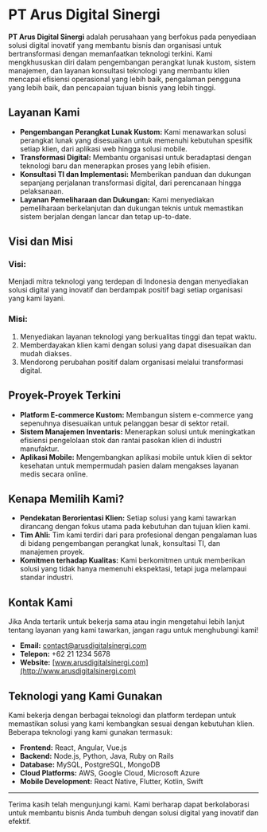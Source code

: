 # PT Arus Digital Sinergi

**PT Arus Digital Sinergi** adalah perusahaan yang berfokus pada penyediaan solusi digital inovatif yang membantu bisnis dan organisasi untuk bertransformasi dengan memanfaatkan teknologi terkini. Kami mengkhususkan diri dalam pengembangan perangkat lunak kustom, sistem manajemen, dan layanan konsultasi teknologi yang membantu klien mencapai efisiensi operasional yang lebih baik, pengalaman pengguna yang lebih baik, dan pencapaian tujuan bisnis yang lebih tinggi.

## Layanan Kami

- **Pengembangan Perangkat Lunak Kustom:** Kami menawarkan solusi perangkat lunak yang disesuaikan untuk memenuhi kebutuhan spesifik setiap klien, dari aplikasi web hingga solusi mobile.
- **Transformasi Digital:** Membantu organisasi untuk beradaptasi dengan teknologi baru dan menerapkan proses yang lebih efisien.
- **Konsultasi TI dan Implementasi:** Memberikan panduan dan dukungan sepanjang perjalanan transformasi digital, dari perencanaan hingga pelaksanaan.
- **Layanan Pemeliharaan dan Dukungan:** Kami menyediakan pemeliharaan berkelanjutan dan dukungan teknis untuk memastikan sistem berjalan dengan lancar dan tetap up-to-date.

## Visi dan Misi

### Visi:
Menjadi mitra teknologi yang terdepan di Indonesia dengan menyediakan solusi digital yang inovatif dan berdampak positif bagi setiap organisasi yang kami layani.

### Misi:
1. Menyediakan layanan teknologi yang berkualitas tinggi dan tepat waktu.
2. Memberdayakan klien kami dengan solusi yang dapat disesuaikan dan mudah diakses.
3. Mendorong perubahan positif dalam organisasi melalui transformasi digital.

## Proyek-Proyek Terkini

- **Platform E-commerce Kustom:** Membangun sistem e-commerce yang sepenuhnya disesuaikan untuk pelanggan besar di sektor retail.
- **Sistem Manajemen Inventaris:** Menerapkan solusi untuk meningkatkan efisiensi pengelolaan stok dan rantai pasokan klien di industri manufaktur.
- **Aplikasi Mobile:** Mengembangkan aplikasi mobile untuk klien di sektor kesehatan untuk mempermudah pasien dalam mengakses layanan medis secara online.

## Kenapa Memilih Kami?

- **Pendekatan Berorientasi Klien:** Setiap solusi yang kami tawarkan dirancang dengan fokus utama pada kebutuhan dan tujuan klien kami.
- **Tim Ahli:** Tim kami terdiri dari para profesional dengan pengalaman luas di bidang pengembangan perangkat lunak, konsultasi TI, dan manajemen proyek.
- **Komitmen terhadap Kualitas:** Kami berkomitmen untuk memberikan solusi yang tidak hanya memenuhi ekspektasi, tetapi juga melampaui standar industri.

## Kontak Kami

Jika Anda tertarik untuk bekerja sama atau ingin mengetahui lebih lanjut tentang layanan yang kami tawarkan, jangan ragu untuk menghubungi kami!

- **Email:** contact@arusdigitalsinergi.com
- **Telepon:** +62 21 1234 5678
- **Website:** [www.arusdigitalsinergi.com](http://www.arusdigitalsinergi.com)

## Teknologi yang Kami Gunakan

Kami bekerja dengan berbagai teknologi dan platform terdepan untuk memastikan solusi yang kami kembangkan sesuai dengan kebutuhan klien. Beberapa teknologi yang kami gunakan termasuk:

- **Frontend:** React, Angular, Vue.js
- **Backend:** Node.js, Python, Java, Ruby on Rails
- **Database:** MySQL, PostgreSQL, MongoDB
- **Cloud Platforms:** AWS, Google Cloud, Microsoft Azure
- **Mobile Development:** React Native, Flutter, Kotlin, Swift

---

Terima kasih telah mengunjungi kami. Kami berharap dapat berkolaborasi untuk membantu bisnis Anda tumbuh dengan solusi digital yang inovatif dan efektif.
